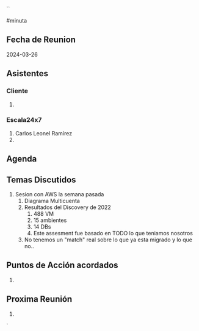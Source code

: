 ``

#minuta
## Fecha de Reunion
2024-03-26

## Asistentes

### Cliente
1. 
### Escala24x7
1. Carlos Leonel Ramírez
2. 

## Agenda

## Temas Discutidos
1. Sesion con AWS la semana pasada
	1. Diagrama Multicuenta
	2. Resultados del Discovery de 2022
		1. 488 VM
		2. 15 ambientes
		3. 14 DBs
		4. Este assesment fue basado en TODO lo que teniamos nosotros
	3. No tenemos un "match" real sobre lo que ya esta migrado y lo que no.. 

## Puntos de Acción acordados
1. 

## Proxima Reunión
1.  

`